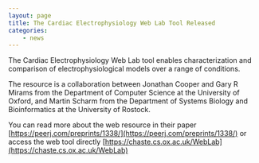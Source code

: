 ```yaml
---
layout: page
title: The Cardiac Electrophysiology Web Lab Tool Released
categories:
    - news
---
```


The Cardiac Electrophysiology Web Lab tool enables characterization and comparison of electrophysiological models over a range of conditions. 

The resource is a collaboration between Jonathan Cooper and Gary R Mirams from the Department of Computer Science at the University of Oxford, 
and Martin Scharm from the Department of Systems Biology and Bioinformatics at the University of Rostock. 

You can read more about the web resource in their paper [https://peerj.com/preprints/1338/](https://peerj.com/preprints/1338/) 
or access the web tool directly [https://chaste.cs.ox.ac.uk/WebLab](https://chaste.cs.ox.ac.uk/WebLab)